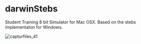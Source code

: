 darwinStebs
===========

Student Training 8 bit Simulator for Mac OSX. Based on the stebs implementaton for Windows.

![capturfiles_41](https://cloud.githubusercontent.com/assets/5220162/8350354/253cc3b8-1b25-11e5-9fab-7016142d8f8c.png)
